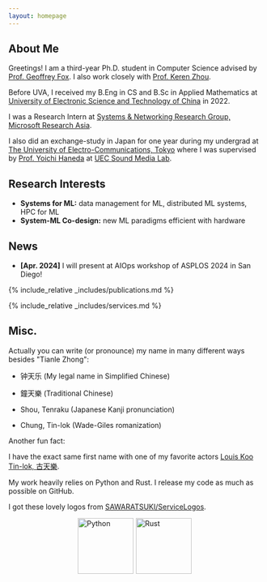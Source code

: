 ```yaml
---
layout: homepage
---
```


## About Me

Greetings! I am a third-year Ph.D. student in Computer Science advised by [Prof. Geoffrey Fox](https://engineering.virginia.edu/faculty/geoffrey-c-fox). I also work closely with [Prof. Keren Zhou](https://www.jokeren.tech/).

Before UVA, I received my B.Eng in CS and B.Sc in Applied Mathematics at [University of Electronic Science and Technology of China](https://en.uestc.edu.cn/) in 2022.

I was a Research Intern at [Systems & Networking Research Group, Microsoft Research Asia](https://www.microsoft.com/en-us/research/group/systems-and-networking-research-group-asia/).

I also did an exchange-study in Japan for one year during my undergrad at [The University of Electro-Communications, Tokyo](https://www.uec.ac.jp/eng/) where I was supervised by [Prof. Yoichi Haneda](https://www.uec.ac.jp/eng/research/introduction/opal-ring/0006341.html) at [UEC Sound Media Lab](http://www.hanedalab.inf.uec.ac.jp/).

## Research Interests

- **Systems for ML:** data management for ML, distributed ML systems, HPC for ML
- **System-ML Co-design:** new ML paradigms efficient with hardware

## News

- **[Apr. 2024]** I will present at AIOps workshop of ASPLOS 2024 in San Diego!

{% include_relative _includes/publications.md %}

{% include_relative _includes/services.md %}

## Misc.

Actually you can write (or pronounce) my name in many different ways besides "Tianle Zhong":

* 钟天乐 (My legal name in Simplified Chinese)

* 鐘天樂 (Traditional Chinese)

* Shou, Tenraku (Japanese Kanji pronunciation)

* Chung, Tin-lok (Wade-Giles romanization)

Another fun fact: 

I have the exact same first name with one of my favorite actors [Louis Koo Tin-lok, 古天樂](https://en.wikipedia.org/wiki/Louis_Koo).


My work heavily relies on Python and Rust. I release my code as much as possible on GitHub. 

I got these lovely logos from [SAWARATSUKI/ServiceLogos](https://github.com/SAWARATSUKI/ServiceLogos).

<div style="display: flex; justify-content: center;">
  <img src="./assets/img/Python.png" alt="Python" style="height: 110px; margin-right: 5px;">
  <img src="./assets/img/Rust.png" alt="Rust" style="height: 110px; margin-right: 5px;">
</div>